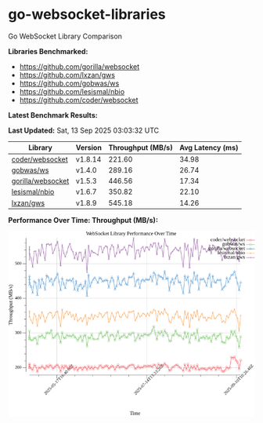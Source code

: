# go-websocket-libraries

Go WebSocket Library Comparison

**Libraries Benchmarked:**

- https://github.com/gorilla/websocket
- https://github.com/lxzan/gws
- https://github.com/gobwas/ws
- https://github.com/lesismal/nbio
- https://github.com/coder/websocket

**Latest Benchmark Results:**

<!-- BENCHMARK_TABLE_START -->
**Last Updated:** Sat, 13 Sep 2025 03:03:32 UTC

| Library                                         | Version         | Throughput (MB/s) | Avg Latency (ms) |
| ----------------------------------------------- | --------------- | ----------------- | ---------------- |
| [coder/websocket](https://github.com/coder/websocket) | v1.8.14 | 221.60 | 34.98 |
| [gobwas/ws](https://github.com/gobwas/ws) | v1.4.0 | 289.16 | 26.74 |
| [gorilla/websocket](https://github.com/gorilla/websocket) | v1.5.3 | 446.56 | 17.34 |
| [lesismal/nbio](https://github.com/lesismal/nbio) | v1.6.7 | 350.82 | 22.10 |
| [lxzan/gws](https://github.com/lxzan/gws) | v1.8.9 | 545.18 | 14.26 |
<!-- BENCHMARK_TABLE_END -->

**Performance Over Time: Throughput (MB/s):**

![Benchmark Performance Graph](benchmark_performance.png)